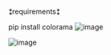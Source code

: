 ⁑requirements⁑

pip install colorama
![image](https://github.com/user-attachments/assets/2670dc3a-750e-4f04-b54a-bc97edddad5b)

![image](https://github.com/user-attachments/assets/87b1fb00-5f2e-43a8-bfb2-3d276426b9db)
